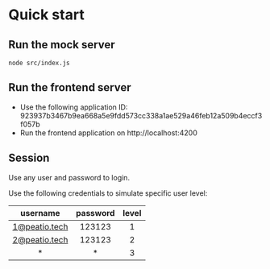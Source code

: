 # Quick start

## Run the mock server

  `node src/index.js`

## Run the frontend server

 * Use the following application ID: 923937b3467b9ea668a5e9fdd573cc338a1ae529a46feb12a509b4eccf3f057b
 * Run the frontend application on http://localhost:4200

## Session

Use any user and password to login.

Use the following credentials to simulate specific user level:

|      username     | password | level |
|:-----------------:|:--------:|:-----:|
|     1@peatio.tech |  123123  |   1   |
|     2@peatio.tech |  123123  |   2   |
|         *         |     *    |   3   |
